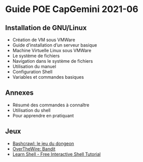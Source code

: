 # Guide POE CapGemini 2021-06

## Installation de GNU/Linux
- Création de VM sous VMWare
- Guide d’installation d’un serveur basique
- Machine Virtuelle Linux sous VMWare
- Le système de fichiers
- Navigation dans le système de fichiers
- Utilisation du manuel
- Configuration Shell
- Variables et commandes basiques

## Annexes
- Résumé des commandes à connaître
- Utilisation du shell
- Pour apprendre en pratiquant

## Jeux

- [Bashcrawl: le jeu du dongeon](https://gitlab.com/slackermedia/bashcrawl)
- [OverTheWire: Bandit](https://overthewire.org/wargames/bandit/)
- [Learn Shell - Free Interactive Shell Tutorial](https://www.learnshell.org/)
